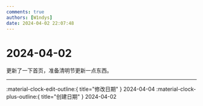 ```yaml
---
comments: true
authors: [W1ndys]
date: 2024-04-02 22:07:48
---
```


# 2024-04-02

更新了一下首页，准备清明节更新一点东西。

<!-- more -->

---

:material-clock-edit-outline:{ title="修改日期" } 2024-04-04
:material-clock-plus-outline:{ title="创建日期" } 2024-04-02
